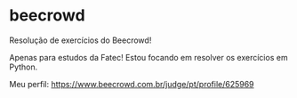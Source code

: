 # beecrowd
Resolução de exercícios do Beecrowd!

Apenas para estudos da Fatec! Estou focando em resolver os exercícios em Python.

Meu perfil: https://www.beecrowd.com.br/judge/pt/profile/625969
